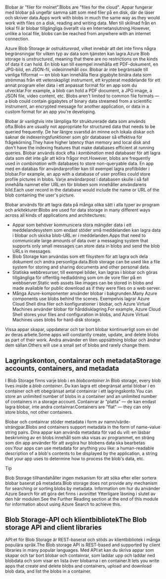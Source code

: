 <span data-ttu-id="946e2-101">Blobar är ”filer för molnet”.</span><span class="sxs-lookup"><span data-stu-id="946e2-101">Blobs are "files for the cloud".</span></span> <span data-ttu-id="946e2-102">Appar fungerar med blobar på ungefär samma sätt som med filer på en disk, där de läser och skriver data.</span><span class="sxs-lookup"><span data-stu-id="946e2-102">Apps work with blobs in much the same way as they would work with files on a disk, reading and writing data.</span></span> <span data-ttu-id="946e2-103">Men till skillnad från en lokal fil är blobar tillgängliga överallt via en Internetanslutning.</span><span class="sxs-lookup"><span data-stu-id="946e2-103">However, unlike a local file, blobs can be reached from anywhere with an internet connection.</span></span>

<span data-ttu-id="946e2-104">Azure Blob Storage är *ostrukturerad*, vilket innebär att det inte finns några begränsningar för vilken typ av data som tjänsten kan lagra.</span><span class="sxs-lookup"><span data-stu-id="946e2-104">Azure Blob storage is *unstructured*, meaning that there are no restrictions on the kinds of data it can hold.</span></span> <span data-ttu-id="946e2-105">En blob kan till exempel innehålla ett PDF-dokument, en JPG-bild, en JSON-fil, videoinnehåll osv. Blobar är inte begränsade till vanliga filformat &mdash; en blob kan innehålla flera gigabyte binära data som strömmas från ett vetenskapligt instrument, ett krypterat meddelande för ett annat program eller data i ett anpassat format för en app som du utvecklar.</span><span class="sxs-lookup"><span data-stu-id="946e2-105">For example, a blob can hold a PDF document, a JPG image, a JSON file, video content, etc. Blobs aren't limited to common file formats &mdash; a blob could contain gigabytes of binary data streamed from a scientific instrument, an encrypted message for another application, or data in a custom format for an app you're developing.</span></span>

<span data-ttu-id="946e2-106">Blobar är vanligtvis inte lämpliga för strukturerade data som används ofta.</span><span class="sxs-lookup"><span data-stu-id="946e2-106">Blobs are usually not appropriate for structured data that needs to be queried frequently.</span></span> <span data-ttu-id="946e2-107">De har längre svarstid än minne och lokala diskar och saknar de indexeringsfunktioner som gör databaser så effektiva för frågekörning.</span><span class="sxs-lookup"><span data-stu-id="946e2-107">They have higher latency than memory and local disk and don't have the indexing features that make databases efficient at running queries.</span></span> <span data-ttu-id="946e2-108">Blobar används dock ofta i *kombination* med databaser för att lagra data som det inte går att köra frågor mot.</span><span class="sxs-lookup"><span data-stu-id="946e2-108">However, blobs are frequently used in *combination* with databases to store non-queryable data.</span></span> <span data-ttu-id="946e2-109">En app med en databas för användarprofiler kan till exempel lagra profilbilder i blobar.</span><span class="sxs-lookup"><span data-stu-id="946e2-109">For example, an app with a database of user profiles could store profile pictures in blobs.</span></span> <span data-ttu-id="946e2-110">Varje användarpost i databasen skulle i så fall innehålla namnet eller URL:en för bloben som innehåller användarens bild.</span><span class="sxs-lookup"><span data-stu-id="946e2-110">Each user record in the database would include the name or URL of the blob containing the user's picture.</span></span>

<span data-ttu-id="946e2-111">Blobar används för att lagra data på många olika sätt i alla typer av program och arkitekturer:</span><span class="sxs-lookup"><span data-stu-id="946e2-111">Blobs are used for data storage in many different ways across all kinds of applications and architectures:</span></span>

* <span data-ttu-id="946e2-112">Appar som behöver kommunicera stora mängder data i ett meddelandesystem som endast stöder små meddelanden kan lagra data i blobar och skicka blob-URL:er i meddelanden.</span><span class="sxs-lookup"><span data-stu-id="946e2-112">Apps that need to communicate large amounts of data over a messaging system that supports only small messages can store data in blobs and send the blob URLs in messages.</span></span>
* <span data-ttu-id="946e2-113">Blob Storage kan användas som ett filsystem för att lagra och dela dokument och andra personliga data.</span><span class="sxs-lookup"><span data-stu-id="946e2-113">Blob storage can be used like a file system for storing and sharing documents and other personal data.</span></span>
* <span data-ttu-id="946e2-114">Statiska webbresurser, till exempel bilder, kan lagras i blobar och göras tillgängliga för offentlig nedladdning som om de vore filer på en webbserver.</span><span class="sxs-lookup"><span data-stu-id="946e2-114">Static web assets like images can be stored in blobs and made available for public download as if they were files on a web server.</span></span>
* <span data-ttu-id="946e2-115">Många Azure-komponenter använder blobar i bakgrunden.</span><span class="sxs-lookup"><span data-stu-id="946e2-115">Many Azure components use blobs behind the scenes.</span></span> <span data-ttu-id="946e2-116">Exempelvis lagrar Azure Cloud Shell dina filer och konfigurationer i blobar, och Azure Virtual Machines använder blobar för hårddisklagring.</span><span class="sxs-lookup"><span data-stu-id="946e2-116">For example, Azure Cloud Shell stores your files and configuration in blobs, and Azure Virtual Machines uses blobs for hard-disk storage.</span></span>

<span data-ttu-id="946e2-117">Vissa appar skapar, uppdaterar och tar bort blobar kontinuerligt som en del av deras arbete.</span><span class="sxs-lookup"><span data-stu-id="946e2-117">Some apps will constantly create, update, and delete blobs as part of their work.</span></span> <span data-ttu-id="946e2-118">Andra använder en liten uppsättning blobar och ändrar dem sällan.</span><span class="sxs-lookup"><span data-stu-id="946e2-118">Others will use a small set of blobs and rarely change them.</span></span>

## <a name="storage-accounts-containers-and-metadata"></a><span data-ttu-id="946e2-119">Lagringskonton, containrar och metadata</span><span class="sxs-lookup"><span data-stu-id="946e2-119">Storage accounts, containers, and metadata</span></span>

<span data-ttu-id="946e2-120">I Blob Storage finns varje blob i en *blobcontainer*.</span><span class="sxs-lookup"><span data-stu-id="946e2-120">In Blob storage, every blob lives inside a *blob container*.</span></span> <span data-ttu-id="946e2-121">Du kan lagra ett obegränsat antal blobar i en container och ett obegränsat antal containrar i ett lagringskonto.</span><span class="sxs-lookup"><span data-stu-id="946e2-121">You can store an unlimited number of blobs in a container and an unlimited number of containers in a storage account.</span></span> <span data-ttu-id="946e2-122">Containrar är ”platta” &mdash; de kan endast lagra blobar, inte andra containrar.</span><span class="sxs-lookup"><span data-stu-id="946e2-122">Containers are "flat" &mdash; they can only store blobs, not other containers.</span></span>

<span data-ttu-id="946e2-123">Blobar och containrar stöder metadata i form av namn/värde-strängpar.</span><span class="sxs-lookup"><span data-stu-id="946e2-123">Blobs and containers support metadata in the form of name-value string pairs.</span></span> <span data-ttu-id="946e2-124">Dina appar kan använda metadata för vad du vill: en läsbar beskrivning av en blobs innehåll som ska visas av programmet, en sträng som din app använder för att avgöra hur blobens data ska bearbetas osv.</span><span class="sxs-lookup"><span data-stu-id="946e2-124">Your apps can use metadata for anything you like: a human-readable description of a blob's contents to be displayed by the application, a string that your app uses to determine how to process the blob's data, etc.</span></span>

> [!TIP]
> <span data-ttu-id="946e2-125">Blob Storage tillhandahåller ingen mekanism för att söka efter eller sortera blobar baserat på metadata.</span><span class="sxs-lookup"><span data-stu-id="946e2-125">Blob storage does not provide any mechanism for searching or sorting blobs by metadata.</span></span> <span data-ttu-id="946e2-126">Information om hur du använder Azure Search för att göra det finns i avsnittet Ytterligare läsning i slutet av den här modulen.</span><span class="sxs-lookup"><span data-stu-id="946e2-126">See the Further Reading section at the end of this module for information about using Azure Search to achieve this.</span></span>

## <a name="the-blob-storage-api-and-client-libraries"></a><span data-ttu-id="946e2-127">Blob Storage-API och klientbibliotek</span><span class="sxs-lookup"><span data-stu-id="946e2-127">The Blob storage API and client libraries</span></span>

<span data-ttu-id="946e2-128">API:et för Blob Storage är REST-baserat och stöds av klientbibliotek i många populära språk.</span><span class="sxs-lookup"><span data-stu-id="946e2-128">The Blob storage API is REST-based and supported by client libraries in many popular languages.</span></span> <span data-ttu-id="946e2-129">Med API:et kan du skriva appar som skapar och tar bort blobar och containrar, som laddar upp och laddar ned blobdata och som visar en lista över blobarna i en container.</span><span class="sxs-lookup"><span data-stu-id="946e2-129">It lets you write apps that create and delete blobs and containers, upload and download blob data, and list the blobs in a container.</span></span>